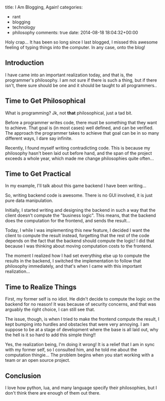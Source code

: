 title: I Am Blogging, Again!
categories:
- rant
- blogging
- technology
- philosophy
comments: true
date: 2014-08-18 18:04:32+00:00

Holy crap... It has been so long since I last blogged, I missed this awesome feeling of typing things into the computer. In any case, onto the blog!

## Introduction

I have came into an important realization today, and that is, the programmer's philosophy. I am not sure if there is such a thing, but if there isn't, there sure should be one and it should be taught to all programmers..

## Time to Get Philosophical

What is programming? Jk, not **that** philosophical, just a tad bit.

Before a programmer writes code, there must be something that they want to achieve. That goal is (in most cases) well defined, and can be verified. The approach the programmer takes to achieve that goal can be in so many different ways, I dare say infinite.

Recently, I found myself writing contradicting code. This is because my philosophy hasn't been laid out before hand, and the span of the project exceeds a whole year, which made me change philosophies quite often...

## Time to Get Practical

In my example, I'll talk about this game backend I have been writing...

So, writing backend code is awesome. There is no GUI involved, it is just pure data manipulation.

Initially, I started writing and designing the backend in such a way that the client doesn't compute the "business logic". This means, that the backend does the computation for the frontend, and sends the result...

Today, I while I was implementing this new feature, I decided I want the client to compute the result instead, forgetting that the rest of the code depends on the fact that the backend should compute the logic! I did that because I was thinking about moving computation costs to the frontend.

The moment I realized how I had set everything else up to compute the results in the backend, I switched the implementation to follow that philosophy immediately, and that's when I came with this important realization...

## Time to Realize Things

First, my former self is no idiot. He didn't decide to compute the logic on the backend for no reason! It was because of security concerns, and that was arguably the right choice, I can still see that.

The issue, though, is when I tried to make the frontend compute the result, I kept bumping into hurdles and obstacles that were very annoying. I am suppose to be at a stage of development where the base is all laid out, why the hell is it so hard to add this simple thing!!

Yes, the realization being, I'm doing it wrong! It is a relief that I am in sync with my former self, so I consulted him, and he told me about the computation thingie... The problem begins when you start working with a team or an open source project. 

## Conclusion

I love how python, lua, and many language specify their philosophies, but I don't think there are enough of them out there.


